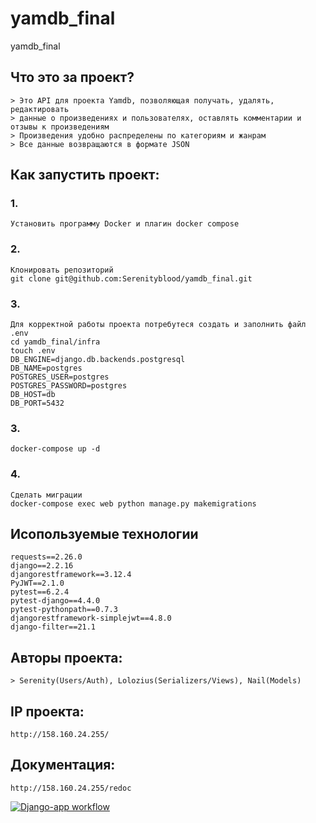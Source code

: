 # yamdb_final
yamdb_final

## Что это за проект?

```
> Это API для проекта Yamdb, позволяющая получать, удалять, редактировать
> данные о произведениях и пользователях, оставлять комментарии и отзывы к произведениям
> Произведения удобно распределены по категориям и жанрам
> Все данные возвращаются в формате JSON
```

## Как запустить проект:

### 1.
```
Установить программу Docker и плагин docker compose
```

### 2.
```
Клонировать репозиторий
git clone git@github.com:Serenityblood/yamdb_final.git
```

### 3.
```
Для корректной работы проекта потребутеся создать и заполнить файл .env
cd yamdb_final/infra
touch .env
DB_ENGINE=django.db.backends.postgresql
DB_NAME=postgres
POSTGRES_USER=postgres
POSTGRES_PASSWORD=postgres
DB_HOST=db
DB_PORT=5432
```

### 3.
```
docker-compose up -d
```

### 4.
```
Сделать миграции 
docker-compose exec web python manage.py makemigrations
```

## Исопользуемые технологии
```
requests==2.26.0
django==2.2.16
djangorestframework==3.12.4
PyJWT==2.1.0
pytest==6.2.4
pytest-django==4.4.0
pytest-pythonpath==0.7.3
djangorestframework-simplejwt==4.8.0
django-filter==21.1
```


## Авторы проекта:
```
> Serenity(Users/Auth), Lolozius(Serializers/Views), Nail(Models)
```

## IP проекта:
```
http://158.160.24.255/
```

## Документация:
```
http://158.160.24.255/redoc
```
[![Django-app workflow](https://github.com/Serenityblood/yamdb_final/actions/workflows/yamdb_workflow.yml/badge.svg)](https://github.com/Serenityblood/yamdb_final/actions/workflows/yamdb_workflow.yml)